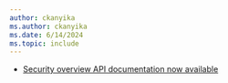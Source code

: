 ```yaml
---
author: ckanyika
ms.author: ckanyika
ms.date: 6/14/2024
ms.topic: include
---
```


- [Security overview API documentation now available ](#security-overview-api-documentation-now-available)